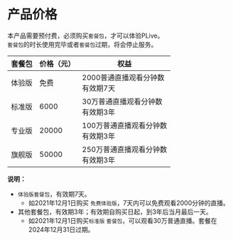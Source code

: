 # 产品价格

本产品需要预付费，必须购买`套餐包`，才可以体验PLive。    
`套餐包`的时长使用完毕或者`套餐包`过期，将会停止服务。    

| 套餐包 | 价格（元） | 权益  |
| -| - | - |
| 体验版 | 免费 | 2000普通直播观看分钟数<br>有效期7天 |
| 标准版 | 6000 | 30万普通直播观看分钟数<br>有效期3年  |
| 专业版 | 20000 | 100万普通直播观看分钟数<br>有效期3年  |
| 旗舰版 | 50000 | 250万普通直播观看分钟数<br>有效期3年  |

**说明：**
- `体验版套餐包`，有效期7天。
    - 如2021年12月1日购买 `免费体验版`，7天内可以免费观看2000分钟的直播。
- 其他套餐包，有效期3年；有效期自购买日起，到3年后当月最后一天。
    - 如2021年12月1日购买`标准版` `套餐包`，可以观看30万普通直播。套餐在2024年12月31日过期。
